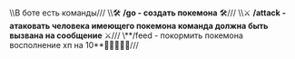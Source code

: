 \\\В боте есть команды///
\\\🛠️ **/go - создать покемона** 🛠️///
\\\⚔️ **/attack - атаковать человека имеющего покемона команда должна быть вызвана на сообщение** ⚔️///
\\\**/feed - покормить покемона восполнение хп на 10**🍧🍨🧁🥞🧋///
